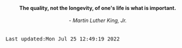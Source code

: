 
<div align="center"><b><span>The quality, not the longevity, of one's life is what is important.</span></b><br><br><i> - Martin Luther King, Jr.</i></div>
<br><br><kbd>Last updated:Mon Jul 25 12:49:19 2022</kbd>